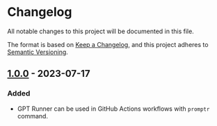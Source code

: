 # Changelog

All notable changes to this project will be documented in this file.

The format is based on [Keep a Changelog](https://keepachangelog.com/en/1.0.0/),
and this project adheres to [Semantic Versioning](https://semver.org/spec/v2.0.0.html).

## [1.0.0](https://github.com/DukeLuo/gpt-runner/releases/tag/v1.0.0) - 2023-07-17

### Added

- GPT Runner can be used in GitHub Actions workflows with `promptr` command.
